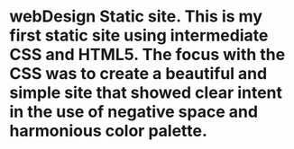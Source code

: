 # webDesign Static site. This is my first static site using intermediate CSS and HTML5. The focus with the CSS was to create a beautiful and simple site that showed clear intent in the use of negative space and harmonious color palette. 
